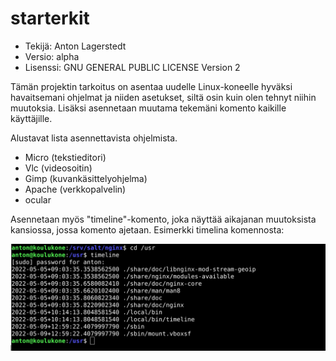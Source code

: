 # starterkit

- Tekijä: Anton Lagerstedt
- Versio: alpha
- Lisenssi: GNU GENERAL PUBLIC LICENSE Version 2

Tämän projektin tarkoitus on asentaa uudelle Linux-koneelle hyväksi havaitsemani ohjelmat ja niiden asetukset, siltä osin kuin olen tehnyt niihin muutoksia. Lisäksi asennetaan muutama tekemäni komento kaikille käyttäjille.

Alustavat lista asennettavista ohjelmista.

- Micro (tekstieditori)
- Vlc (videosoitin)
- Gimp (kuvankäsittelyohjelma)
- Apache (verkkopalvelin)
- ocular

Asennetaan myös "timeline"-komento, joka näyttää aikajanan muutoksista kansiossa, jossa komento ajetaan.
Esimerkki timelina komennosta:

![Kuvakaappaus](kuva0.png)
